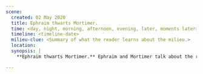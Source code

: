 ```yaml
---
scene:
  created: 02 May 2020
  title: Ephraim thwarts Mortimer.
  time: <day, night, morning, afternoon, evening, later, moments later>
  timeline: <timeline-date>
  milieu-clue: <Summary of what the reader learns about the milieu.>
  location:
  synopsis: |
    **Ephraim thwarts Mortimer.** Ephraim and Mortimer talk about the rifle & light, with Mortimer wanting to know more. As the conversation isn't working, he has a meal in the jail with Ephraim trying to get him drunk (he is drinking tea...show the flasks being different out of Ephraim's eye line?). When Mortimer realizes Ephraim has a high alcohol tolerance, the conversation changes, but degenerates into an argument over liberty and authority. "Your sentence will be carried out." "I've not been tried yet." "You were in absentia."

---
```


